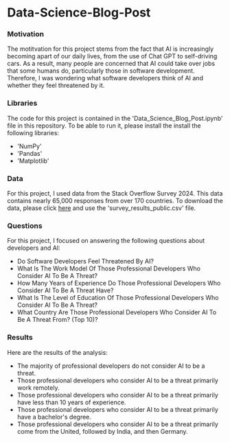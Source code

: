 # Data-Science-Blog-Post

### Motivation

The motitvation for this project stems from the fact that AI is increasingly becoming apart of our daily lives, from the use of Chat GPT to self-driving cars. As a result, many people are concerned that AI could take over jobs that some humans do, particularly those in software development. Therefore, I was wondering what software developers think of AI and whether they feel threatened by it.

### Libraries

The code for this project is contained in the 'Data_Science_Blog_Post.ipynb' file in this repository. To be able to run it, please install the install the following libraries:

* 'NumPy'
* 'Pandas'
* 'Matplotlib'

### Data

For this project, I used data from the Stack Overflow Survey 2024. This data contains nearly 65,000 responses from over 170 countries. To download the data, please click [here](https://survey.stackoverflow.co/) and use the 'survey_results_public.csv' file.

### Questions

For this project, I focused on answering the following questions about developers and AI:

* Do Software Developers Feel Threatened By AI?
* What Is The Work Model Of Those Professional Developers Who Consider AI To Be A Threat?
* How Many Years of Experience Do Those Professional Developers Who Consider AI To Be A Threat Have?
* What Is The Level of Education Of Those Professional Developers Who Consider AI To Be A Threat?
* What Country Are Those Professional Developers Who Consider AI To Be A Threat From? (Top 10)?

### Results

Here are the results of the analysis:

* The majority of professional developers do not consider AI to be a threat.
* Those professional developers who consider AI to be a threat primarily work remotely.
* Those professional developers who consider AI to be a threat primarily have less than 10 years of experience.
* Those professional developers who consider AI to be a threat primarily have a bachelor's degree.
* Those professional developers who consider AI to be a threat primarily come from the United, followed by India, and then Germany.
